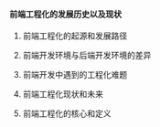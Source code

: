 #### 前端工程化的发展历史以及现状

1. 前端工程化的起源和发展路径

2. 前端开发环境与后端开发环境的差异

3. 前端开发中遇到的工程化难题

4. 前端工程化现状和未来

5. 前端工程化的核心和定义



